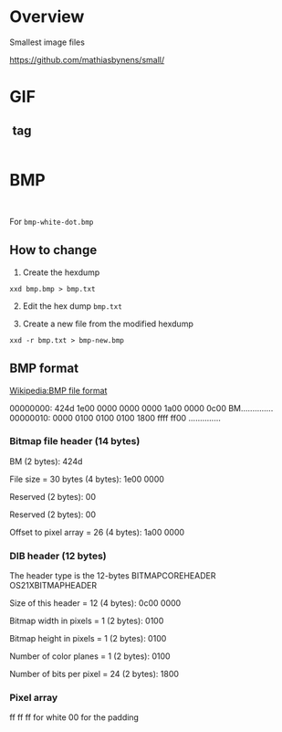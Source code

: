 # Overview

Smallest image files

https://github.com/mathiasbynens/small/

# GIF

## <img> tag

<img src="data:image/gif;base64,R0lGODlhAQABAIAAAAAAAP///yH5BAEAAAAALAAAAAABAAEAAAIBRAA7">

# BMP

## <img>

For `bmp-white-dot.bmp`
<img src="data:image/bmp;base64,Qk0eAAAAAAAAABoAAAAMAAAAAQABAAEAGAD///8A">

## How to change

1. Create the hexdump
```
xxd bmp.bmp > bmp.txt
```

2. Edit the hex dump `bmp.txt`

3. Create a new file from the modified hexdump
```
xxd -r bmp.txt > bmp-new.bmp
```

## BMP format
[Wikipedia:BMP file format](https://en.wikipedia.org/wiki/BMP_file_format)

00000000: 424d 1e00 0000 0000 0000 1a00 0000 0c00  BM..............
00000010: 0000 0100 0100 0100 1800 ffff ff00       ..............

### Bitmap file header (14 bytes)

BM (2 bytes): 424d

File size = 30 bytes (4 bytes): 1e00 0000

Reserved (2 bytes): 00

Reserved (2 bytes): 00

Offset to pixel array = 26 (4 bytes): 1a00 0000


### DIB header (12 bytes)

The header type is the 12-bytes BITMAPCOREHEADER OS21XBITMAPHEADER


Size of this header = 12 (4 bytes):  0c00 0000

Bitmap width in pixels = 1 (2 bytes): 0100

Bitmap height in pixels = 1 (2 bytes): 0100

Number of color planes = 1  (2 bytes): 0100

Number of bits per pixel = 24 (2 bytes): 1800


### Pixel array
ff ff ff for white
00 for the padding
